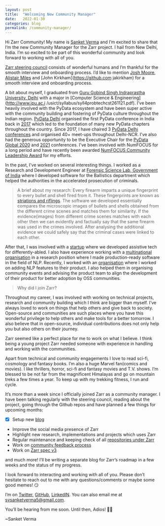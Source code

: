 ```yaml
---
layout: post
title:  "Welcoming New Community Manager"
date:   2022-01-30
categories: blog
permalink: /community-manager/
---
```


Hi Zarr Community! My name is [Sanket Verma](https://twitter.com/msankeys963) and I’m excited to share that I’m the new Community Manager for the Zarr project. I hail from New
Delhi, India. I’m so excited to be part of this wonderful community and look forward to working with all of you.

[Zarr steering council](https://github.com/zarr-developers/governance/blob/master/GOVERNANCE.md) consists of wonderful humans and I’m thankful for the smooth interview and
onboarding process. I’d like to mention [Josh Moore](https://github.com/joshmoore), [Alistair Miles](https://github.com/alimanfoo) and [John Kirkham](https://github.com
jakirkham) for a smooth interview and onboarding process.

A bit about myself, I graduated from [Guru Gobind Singh Indraprastha University, Delhi](http://ipu.ac.in/) with a major in [Computer Science & Engineering](http://www.ipu.ac.i
/usict/syllabus/syll4probtechcst261121.pdf). I’ve been heavily involved with the PyData ecosystem and have been super active with the community building and fostering of
PyData culture throughout the Indian region. [PyData Delhi](https://www.meetup.com/pydatadelhi/) organised the first PyData conference in India back in [2017](https://pydata.org/delhi2017/) which led to the foundation of many new PyData chapters throughout the country. Since 2017, I have chaired 3 [PyData Delhi conferences](https://pydata.org/delhi2019/) and organised 40+ meet-ups throughout Delhi-NCR. I’ve also had the generous opportunity to be the Executive Chair for the [PyData Global 2020](https://pydataglobal.github.io/pages/organizers) and [2021](https://pydata.org/global2021/about/#committee) conferences. I’ve been involved with NumFOCUS for a long period and
have recently been awarded [NumFOCUS Community Leadership Award](https://drive.google.com/file/d/1aFmftHlsy_5k44S5SrsFM2gywqh4L_ku/view?usp=sharing) for my efforts. 

In the past, I’ve worked on several interesting things. I worked as a Research and Development Engineer at [Forensic Science Lab, Government of India](http://fsl.delhi.gov.in/)
where I developed software for the Ballistics department which helped the authorities in the accelerated prosecution of criminals. 

>A brief about my research: Every firearm imparts a unique fingerprint to every bullet and shell fired from it. These fingerprints are known as [striations and riflings](https://en.wikipedia.org/wiki/Forensic_firearm_examination). The software we developed essentially compares the microscopic images of bullets and shells obtained from the
different crime scenes and matches them for similarity. If the evidence(images) from different crime scenes matches with each other then we can evidently and factually say
that the same firearm was used in the crimes involved. After analysing the additional evidence we could safely say that the criminal cases were linked to each other.

After that, I was involved with a [startup](https://www.linkedin.com/company/hybrid-idea-solutions/) where we developed assistive tech for differently-abled. I also have
experience working with a [multinational organisation](https://www.dunnhumby.com/) in a research position where I made production-ready software in the field of NLP. Recently,
I worked with an [organisation](https://gramener.com/) where I worked on adding NLP features to their product. I also helped them in organising community events and advising
the product team to align the development of their product for better adoption by OSS communities.

>Why did I join Zarr?

Throughout my career, I was involved with working on technical projects, research and community building which I think are bigger than myself. I’ve always loved to work on
things that help others and give back to society. Open-source and communities are such places where you have this wonderful privilege to help others and make tools for a
better tomorrow. I also believe that in open-source, individual contributions does not only help you but also others on their journey.

Zarr seemed like a perfect place for me to work on what I believe. I think being a young project Zarr needed someone with experience in handling and working with the
communities. 


Apart from technical and community engagements I love to read sci-fi, cosmology and fantasy books. I’m also a huge Marvel fan(comics and movies). I like thrillers, horror,
sci-fi and fantasy movies and T.V. shows. I’m blessed to be not far from the magnificent Himalayas and go on mountain treks a few times a year. To keep up with my trekking
fitness, I run and cycle.

It’s more than a week since I officially joined Zarr as a community manager. I have been talking regularly with the steering council, reading about the project, going through
the Github repos and have planned a few things for upcoming months:

- [x] Setup new [blog](https://zarr.dev/blog/)
- Improve the social media presence of Zarr
- Highlight new research, implementations and projects which uses Zarr
- Regular maintenance and keeping check of all [repositories under Zarr](https://github.com/zarr-developers/)
- Work on [community feedback process](https://github.com/zarr-developers/governance/issues/14)
- Work on [Zarr spec v3](https://zarr-specs.readthedocs.io/en/core-protocol-v3.0-dev/protocol/core/v3.0.html)

and much more! I’ll be writing a separate blog for Zarr’s roadmap in a few weeks and the status of my progress.

I look forward to interacting and working with all of you. Please don’t hesitate to reach out to me with any questions/comments or maybe some good memes! 😏

I’m on [Twitter](https://twitter.com/msankeys963), [GitHub](https://github.com/msankeys963), [LinkedIN](https://www.linkedin.com/in/msankeys963/). You can also email me at
[svsanketverma5@gmail.com](mailto:svsanketverma5@gmail.com).

You’ll be hearing from me soon. Until then, Adios! ✌🏻

~Sanket Verma
